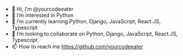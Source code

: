 - 👋 Hi, I’m @yourcodeeater
- 👀 I’m interested in Python 
- 🌱 I’m currently learning Python, Django, JavaScript, React.JS, Typescript 
- 💞️ I’m looking to collaborate on Python, Django, JavaScript, React.JS, Typescript
- 📫 How to reach me https://github.com/yourcodeeater

<!---
yourcodeeater/yourcodeeater is a ✨ special ✨ repository because its `README.md` (this file) appears on your GitHub profile.
You can click the Preview link to take a look at your changes.
--->
